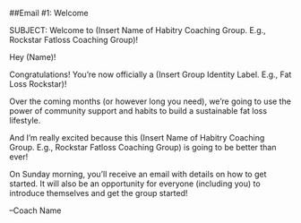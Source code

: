 ##Email #1: Welcome

SUBJECT: Welcome to (Insert Name of Habitry Coaching Group. E.g., Rockstar Fatloss Coaching Group)!

Hey (Name)!

Congratulations! You’re now officially a (Insert Group Identity Label. E.g., Fat Loss Rockstar)!

Over the coming months (or however long you need), we’re going to use the power of community support and habits to build a sustainable fat loss lifestyle.

And I’m really excited because this (Insert Name of Habitry Coaching Group. E.g., Rockstar Fatloss Coaching Group) is going to be better than ever!

On Sunday morning, you’ll receive an email with details on how to get started. It will also be an opportunity for everyone (including you) to introduce themselves and get the group started!

–Coach Name

